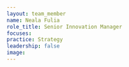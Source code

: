 ```yaml
---
layout: team_member
name: Neala Fulia
role_title: Senior Innovation Manager
focuses:
practice: Strategy
leadership: false
image:
---
```


